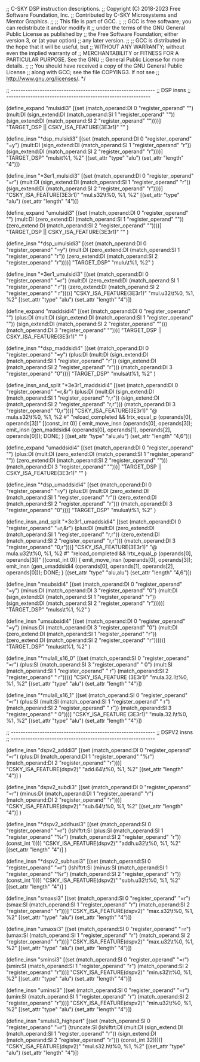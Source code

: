 ;; C-SKY DSP instruction descriptions.
;; Copyright (C) 2018-2023 Free Software Foundation, Inc.
;; Contributed by C-SKY Microsystems and Mentor Graphics.
;;
;; This file is part of GCC.
;;
;; GCC is free software; you can redistribute it and/or modify it
;; under the terms of the GNU General Public License as published by
;; the Free Software Foundation; either version 3, or (at your option)
;; any later version.
;;
;; GCC is distributed in the hope that it will be useful, but
;; WITHOUT ANY WARRANTY; without even the implied warranty of
;; MERCHANTABILITY or FITNESS FOR A PARTICULAR PURPOSE.  See the GNU
;; General Public License for more details.
;;
;; You should have received a copy of the GNU General Public License
;; along with GCC; see the file COPYING3.  If not see
;; <http://www.gnu.org/licenses/>.  */

;; ------------------------------------------------------------
;; DSP insns
;; ------------------------------------------------------------

(define_expand "mulsidi3"
  [(set (match_operand:DI			   0 "register_operand" "")
	(mult:DI (sign_extend:DI (match_operand:SI 1 "register_operand" ""))
		 (sign_extend:DI (match_operand:SI 2 "register_operand" ""))))]
  "TARGET_DSP || CSKY_ISA_FEATURE(3E3r1)"
  ""
)

(define_insn "*dsp_mulsidi3"
  [(set (match_operand:DI			   0 "register_operand" "=y")
	(mult:DI (sign_extend:DI (match_operand:SI 1 "register_operand" "r"))
		 (sign_extend:DI (match_operand:SI 2 "register_operand" "r"))))]
  "TARGET_DSP"
  "muls\t%1, %2"
  [(set_attr "type" "alu")
   (set_attr "length" "4")])

(define_insn "*3er1_mulsidi3"
  [(set (match_operand:DI			   0 "register_operand" "=r")
	(mult:DI (sign_extend:DI (match_operand:SI 1 "register_operand" "r"))
		 (sign_extend:DI (match_operand:SI 2 "register_operand" "r"))))]
  "CSKY_ISA_FEATURE(3E3r1)"
  "mul.s32\t%0, %1, %2"
  [(set_attr "type" "alu")
   (set_attr "length" "4")])

(define_expand "umulsidi3"
  [(set (match_operand:DI			   0 "register_operand" "")
	(mult:DI (zero_extend:DI (match_operand:SI 1 "register_operand" ""))
		 (zero_extend:DI (match_operand:SI 2 "register_operand" ""))))]
  "TARGET_DSP || CSKY_ISA_FEATURE(3E3r1)"
  ""
)

(define_insn "*dsp_umulsidi3"
  [(set (match_operand:DI			   0 "register_operand" "=y")
	(mult:DI (zero_extend:DI (match_operand:SI 1 "register_operand" "r"))
		 (zero_extend:DI (match_operand:SI 2 "register_operand" "r"))))]
  "TARGET_DSP"
  "mulu\t%1, %2"
)

(define_insn "*3er1_umulsidi3"
  [(set (match_operand:DI			   0 "register_operand" "=r")
	(mult:DI (zero_extend:DI (match_operand:SI 1 "register_operand" " r"))
		 (zero_extend:DI (match_operand:SI 2 "register_operand" " r"))))]
  "CSKY_ISA_FEATURE(3E3r1)"
  "mul.u32\t%0, %1, %2"
  [(set_attr "type" "alu")
   (set_attr "length" "4")])

(define_expand "maddsidi4"
  [(set (match_operand:DI				    0 "register_operand" "")
	(plus:DI (mult:DI (sign_extend:DI (match_operand:SI 1 "register_operand" ""))
			  (sign_extend:DI (match_operand:SI 2 "register_operand" "")))
		 (match_operand:DI			    3 "register_operand" "")))]
  "TARGET_DSP || CSKY_ISA_FEATURE(3E3r1)"
  ""
)

(define_insn "*dsp_maddsidi4"
  [(set (match_operand:DI				    0 "register_operand" "=y")
	(plus:DI (mult:DI (sign_extend:DI (match_operand:SI 1 "register_operand" "r"))
			  (sign_extend:DI (match_operand:SI 2 "register_operand" "r")))
		 (match_operand:DI			    3 "register_operand" "0")))]
  "TARGET_DSP"
  "mulsa\t%1, %2"
)

(define_insn_and_split "*3e3r1_maddsidi4"
  [(set (match_operand:DI				    0 "register_operand" "=r,&r")
	(plus:DI (mult:DI (sign_extend:DI (match_operand:SI 1 "register_operand" "r,r"))
			  (sign_extend:DI (match_operand:SI 2 "register_operand" "r,r")))
		 (match_operand:DI			    3 "register_operand" "0,r")))]
  "CSKY_ISA_FEATURE(3E3r1)"
  "@
   mula.s32\t%0, %1, %2
   #"
  "reload_completed && !rtx_equal_p (operands[0], operands[3])"
  [(const_int 0)]
  {
    emit_move_insn (operands[0], operands[3]);
    emit_insn (gen_maddsidi4 (operands[0], operands[1], operands[2], operands[0]));
    DONE;
  }
  [(set_attr "type" "alu,alu")
   (set_attr "length" "4,6")])

(define_expand "umaddsidi4"
  [(set (match_operand:DI				    0 "register_operand" "")
	(plus:DI (mult:DI (zero_extend:DI (match_operand:SI 1 "register_operand" ""))
			  (zero_extend:DI (match_operand:SI 2 "register_operand" "")))
		 (match_operand:DI			    3 "register_operand" "")))]
  "TARGET_DSP || CSKY_ISA_FEATURE(3E3r1)"
  ""
)

(define_insn "*dsp_umaddsidi4"
  [(set (match_operand:DI				    0 "register_operand" "=y")
	(plus:DI (mult:DI (zero_extend:DI (match_operand:SI 1 "register_operand" "r"))
			  (zero_extend:DI (match_operand:SI 2 "register_operand" "r")))
		 (match_operand:DI			    3 "register_operand" "0")))]
  "TARGET_DSP"
  "mulua\t%1, %2"
)

(define_insn_and_split "*3e3r1_umaddsidi4"
  [(set (match_operand:DI				    0 "register_operand" "=r,&r")
	(plus:DI (mult:DI (zero_extend:DI (match_operand:SI 1 "register_operand" "r,r"))
			  (zero_extend:DI (match_operand:SI 2 "register_operand" "r,r")))
		 (match_operand:DI			    3 "register_operand" "0,r")))]
  "CSKY_ISA_FEATURE(3E3r1)"
  "@
   mula.u32\t%0, %1, %2
   #"
  "reload_completed && !rtx_equal_p (operands[0], operands[3])"
  [(const_int 0)]
  {
    emit_move_insn (operands[0], operands[3]);
    emit_insn (gen_umaddsidi4 (operands[0], operands[1], operands[2], operands[0]));
    DONE;
  }
  [(set_attr "type" "alu,alu")
   (set_attr "length" "4,6")])

(define_insn "msubsidi4"
  [(set (match_operand:DI				     0 "register_operand" "=y")
	(minus:DI (match_operand:DI			     3 "register_operand" "0")
		  (mult:DI (sign_extend:DI (match_operand:SI 1 "register_operand" "r"))
			   (sign_extend:DI (match_operand:SI 2 "register_operand" "r")))))]
  "TARGET_DSP"
  "mulss\t%1, %2"
)

(define_insn "umsubsidi4"
  [(set (match_operand:DI				     0 "register_operand" "=y")
	(minus:DI (match_operand:DI			     3 "register_operand" "0")
		  (mult:DI (zero_extend:DI (match_operand:SI 1 "register_operand" "r"))
			   (zero_extend:DI (match_operand:SI 2 "register_operand" "r")))))]
  "TARGET_DSP"
  "mulus\t%1, %2"
)

(define_insn "*mulall_s16_0"
  [(set (match_operand:SI 0 "register_operand"			 "=r")
	(plus:SI (match_operand:SI 3 "register_operand"		 " 0")
		 (mult:SI (match_operand:SI 1 "register_operand" " r")
			  (match_operand:SI 2 "register_operand" " r"))))]
  "CSKY_ISA_FEATURE (3E3r1)"
  "mula.32.l\t%0, %1, %2"
  [(set_attr "type" "alu")
   (set_attr "length" "4")])

(define_insn "*mulall_s16_1"
  [(set (match_operand:SI 0 "register_operand"			 "=r")
	(plus:SI (mult:SI (match_operand:SI 1 "register_operand" " r")
			  (match_operand:SI 2 "register_operand" " r"))
		 (match_operand:SI 3 "register_operand"		 " 0")))]
  "CSKY_ISA_FEATURE (3E3r1)"
  "mula.32.l\t%0, %1, %2"
  [(set_attr "type" "alu")
   (set_attr "length" "4")])

;; ------------------------------------------------------------
;; DSPV2 insns
;; ------------------------------------------------------------

(define_insn "dspv2_adddi3"
  [(set (match_operand:DI          0 "register_operand" "=r")
	(plus:DI (match_operand:DI 1 "register_operand" "%r")
		 (match_operand:DI 2 "register_operand" "r")))]
  "CSKY_ISA_FEATURE(dspv2)"
  "add.64\t%0, %1, %2"
  [(set_attr "length" "4")]
)

(define_insn "dspv2_subdi3"
  [(set (match_operand:DI          0 "register_operand" "=r")
        (minus:DI (match_operand:DI 1 "register_operand" "r")
                  (match_operand:DI 2 "register_operand" "r")))]
  "CSKY_ISA_FEATURE(dspv2)"
  "sub.64\t%0, %1, %2"
  [(set_attr "length" "4")]
)

(define_insn "*dspv2_addhusi3"
  [(set (match_operand:SI			0 "register_operand"  "=r")
	(lshiftrt:SI (plus:SI (match_operand:SI 1 "register_operand"  "%r")
			      (match_operand:SI 2 "register_operand"  "r"))
		     (const_int 1)))]
  "CSKY_ISA_FEATURE(dspv2)"
  "addh.u32\t%0, %1, %2"
  [(set_attr "length" "4")]
)

(define_insn "*dspv2_subhusi3"
  [(set (match_operand:SI			 0 "register_operand"  "=r")
	(lshiftrt:SI (minus:SI (match_operand:SI 1 "register_operand"  "%r")
			       (match_operand:SI 2 "register_operand"  "r"))
		     (const_int 1)))]
  "CSKY_ISA_FEATURE(dspv2)"
  "subh.u32\t%0, %1, %2"
  [(set_attr "length" "4")]
)

(define_insn "smaxsi3"
  [(set (match_operand:SI 0 "register_operand" "=r")
	(smax:SI (match_operand:SI 1 "register_operand" "r")
		 (match_operand:SI 2 "register_operand" "r")))]
  "CSKY_ISA_FEATURE(dspv2)"
  "max.s32\t%0, %1, %2"
  [(set_attr "type"   "alu")
   (set_attr "length"   "4")])

(define_insn "umaxsi3"
  [(set (match_operand:SI 0 "register_operand" "=r")
	(umax:SI (match_operand:SI 1 "register_operand" "r")
		 (match_operand:SI 2 "register_operand" "r")))]
  "CSKY_ISA_FEATURE(dspv2)"
  "max.u32\t%0, %1, %2"
  [(set_attr "type"   "alu")
   (set_attr "length"   "4")])

(define_insn "sminsi3"
  [(set (match_operand:SI 0 "register_operand" "=r")
	(smin:SI (match_operand:SI 1 "register_operand" "r")
		 (match_operand:SI 2 "register_operand" "r")))]
  "CSKY_ISA_FEATURE(dspv2)"
  "min.s32\t%0, %1, %2"
  [(set_attr "type"   "alu")
   (set_attr "length"   "4")])

(define_insn "uminsi3"
  [(set (match_operand:SI 0 "register_operand" "=r")
	(umin:SI (match_operand:SI 1 "register_operand" "r")
		 (match_operand:SI 2 "register_operand" "r")))]
  "CSKY_ISA_FEATURE(dspv2)"
  "min.u32\t%0, %1, %2"
  [(set_attr "type"   "alu")
   (set_attr "length"   "4")])

(define_insn "smulsi3_highpart"
  [(set (match_operand:SI 0 "register_operand" "=r")
	(truncate:SI
	  (lshiftrt:DI (mult:DI (sign_extend:DI (match_operand:SI 1 "register_operand" "r"))
				(sign_extend:DI (match_operand:SI 2 "register_operand" "r")))
                       (const_int 32))))]
  "CSKY_ISA_FEATURE(dspv2)"
  "mul.s32.h\t%0, %1, %2"
  [(set_attr "type" "alu")
   (set_attr "length" "4")])

